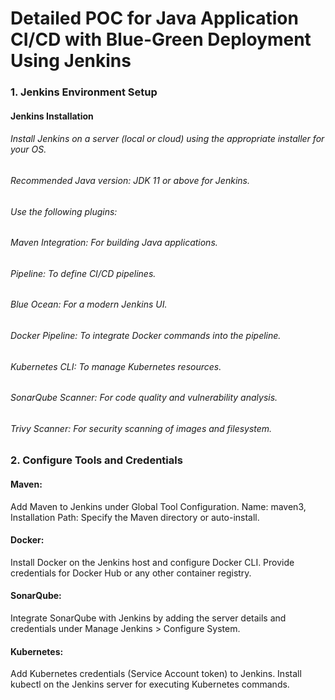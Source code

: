 # Detailed POC for Java Application CI/CD with Blue-Green Deployment Using Jenkins

### 1. Jenkins Environment Setup
#### Jenkins Installation
###### Install Jenkins on a server (local or cloud) using the appropriate installer for your OS.
###### Recommended Java version: JDK 11 or above for Jenkins.
###### Use the following plugins:
###### Maven Integration: For building Java applications.
###### Pipeline: To define CI/CD pipelines.
###### Blue Ocean: For a modern Jenkins UI.
###### Docker Pipeline: To integrate Docker commands into the pipeline.
###### Kubernetes CLI: To manage Kubernetes resources.
###### SonarQube Scanner: For code quality and vulnerability analysis.
###### Trivy Scanner: For security scanning of images and filesystem.

### 2. Configure Tools and Credentials
#### Maven:
Add Maven to Jenkins under Global Tool Configuration.
Name: maven3, Installation Path: Specify the Maven directory or auto-install.
#### Docker:
Install Docker on the Jenkins host and configure Docker CLI.
Provide credentials for Docker Hub or any other container registry.
#### SonarQube:
Integrate SonarQube with Jenkins by adding the server details and credentials under Manage Jenkins > Configure System.
#### Kubernetes:
Add Kubernetes credentials (Service Account token) to Jenkins.
Install kubectl on the Jenkins server for executing Kubernetes commands.
